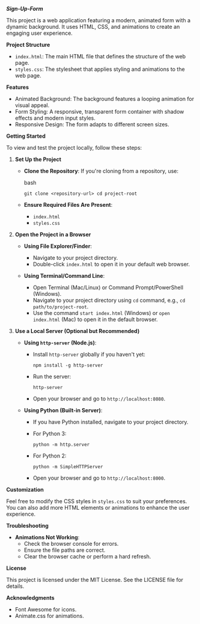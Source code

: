 ***Sign-Up-Form***

This project is a web application featuring a modern, animated form with a dynamic background. It uses HTML, CSS, and animations to create an engaging user experience.

**Project Structure**

-   `index.html`: The main HTML file that defines the structure of the web page.
-   `styles.css`: The stylesheet that applies styling and animations to the web page.

**Features**

-   Animated Background: The background features a looping animation for visual appeal.
-   Form Styling: A responsive, transparent form container with shadow effects and modern input styles.
-   Responsive Design: The form adapts to different screen sizes.

**Getting Started**

To view and test the project locally, follow these steps:

1.  **Set Up the Project**

    -   **Clone the Repository**: If you're cloning from a repository, use:

        bash

        `git clone <repository-url>
        cd project-root`

    -   **Ensure Required Files Are Present**:

        -   `index.html`
        -   `styles.css`
2.  **Open the Project in a Browser**

    -   **Using File Explorer/Finder**:

        -   Navigate to your project directory.
        -   Double-click `index.html` to open it in your default web browser.
    -   **Using Terminal/Command Line**:

        -   Open Terminal (Mac/Linux) or Command Prompt/PowerShell (Windows).
        -   Navigate to your project directory using `cd` command, e.g., `cd path/to/project-root`.
        -   Use the command `start index.html` (Windows) or `open index.html` (Mac) to open it in the default browser.
3.  **Use a Local Server (Optional but Recommended)**

    -   **Using `http-server` (Node.js)**:

        -   Install `http-server` globally if you haven't yet:

            `npm install -g http-server`

        -   Run the server:

            `http-server`

        -   Open your browser and go to `http://localhost:8080`.
    -   **Using Python (Built-in Server)**:

        -   If you have Python installed, navigate to your project directory.
        -   For Python 3:

            `python -m http.server`

        -   For Python 2:

            `python -m SimpleHTTPServer`

        -   Open your browser and go to `http://localhost:8000`.

**Customization**

Feel free to modify the CSS styles in `styles.css` to suit your preferences. You can also add more HTML elements or animations to enhance the user experience.

**Troubleshooting**

-   **Animations Not Working**:
    -   Check the browser console for errors.
    -   Ensure the file paths are correct.
    -   Clear the browser cache or perform a hard refresh.

**License**

This project is licensed under the MIT License. See the LICENSE file for details.

**Acknowledgments**

-   Font Awesome for icons.
-   Animate.css for animations.
